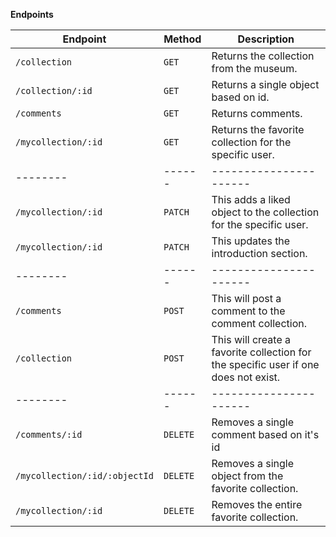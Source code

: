 **Endpoints**

| Endpoint                      | Method   | Description                                                                         |
| ----------------------------- | -------- | ----------------------------------------------------------------------------------- |
| `/collection`                 | `GET`    | Returns the collection from the museum.                                             |
| `/collection/:id`             | `GET`    | Returns a single object based on id.                                                |
| `/comments`                   | `GET`    | Returns comments.                                                                   |
| `/mycollection/:id`           | `GET`    | Returns the favorite collection for the specific user.                              |
| --------                      | ------   | ----------------------                                                              |
| `/mycollection/:id`           | `PATCH`  | This adds a liked object to the collection for the specific user.                   |
| `/mycollection/:id`           | `PATCH`  | This updates the introduction section.                                              |
| --------                      | ------   | ----------------------                                                              |
| `/comments`                   | `POST`   | This will post a comment to the comment collection.                                 |
| `/collection`                 | `POST`   | This will create a favorite collection for the specific user if one does not exist. |
| --------                      | ------   | ----------------------                                                              |
| `/comments/:id`               | `DELETE` | Removes a single comment based on it's id                                           |
| `/mycollection/:id/:objectId` | `DELETE` | Removes a single object from the favorite collection.                               |
| `/mycollection/:id`           | `DELETE` | Removes the entire favorite collection.                                             |
